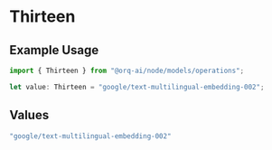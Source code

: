 # Thirteen

## Example Usage

```typescript
import { Thirteen } from "@orq-ai/node/models/operations";

let value: Thirteen = "google/text-multilingual-embedding-002";
```

## Values

```typescript
"google/text-multilingual-embedding-002"
```